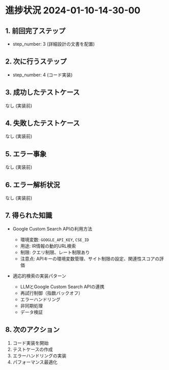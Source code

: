 # 進捗状況 2024-01-10-14-30-00

## 1. 前回完了ステップ
- step_number: 3 (詳細設計の文書を配置)

## 2. 次に行うステップ
- step_number: 4 (コード実装)

## 3. 成功したテストケース
なし (実装前)

## 4. 失敗したテストケース
なし (実装前)

## 5. エラー事象
なし (実装前)

## 6. エラー解析状況
なし (実装前)

## 7. 得られた知識
- Google Custom Search APIの利用方法
  - 環境変数: `GOOGLE_API_KEY`, `CSE_ID`
  - 用途: IR情報の動的URL検索
  - 制限: クエリ制限、レート制限あり
  - 注意点: APIキーの環境変数管理、サイト制限の設定、関連性スコアの評価

- 適応的検索の実装パターン
  - LLMとGoogle Custom Search APIの連携
  - 再試行制御（指数バックオフ）
  - エラーハンドリング
  - 非同期処理
  - データ検証

## 8. 次のアクション
1. コード実装を開始
2. テストケースの作成
3. エラーハンドリングの実装
4. パフォーマンス最適化 